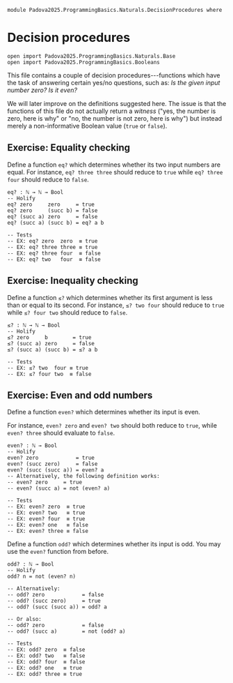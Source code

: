 ```
module Padova2025.ProgrammingBasics.Naturals.DecisionProcedures where
```

# Decision procedures

```
open import Padova2025.ProgrammingBasics.Naturals.Base
open import Padova2025.ProgrammingBasics.Booleans
```

This file contains a couple of decision procedures---functions which have the
task of answering certain yes/no questions, such as: *Is the given input number
zero? Is it even?*

We will later improve on the definitions suggested here. The issue is that the
functions of this file do not actually return a *witness* ("yes, the number is
zero, here is why" or "no, the number is not zero, here is why") but instead
merely a non-informative Boolean value (`true` or `false`).


## Exercise: Equality checking

Define a function `eq?` which determines whether its two
input numbers are equal. For instance, `eq? three three` should reduce to
`true` while `eq? three four` should reduce to `false`.

```
eq? : ℕ → ℕ → Bool
-- Holify
eq? zero     zero     = true
eq? zero     (succ b) = false
eq? (succ a) zero     = false
eq? (succ a) (succ b) = eq? a b

-- Tests
-- EX: eq? zero  zero  ≡ true
-- EX: eq? three three ≡ true
-- EX: eq? three four  ≡ false
-- EX: eq? two   four  ≡ false
```


## Exercise: Inequality checking

Define a function `≤?` which determines whether its first argument is less than
or equal to its second. For instance, `≤? two four` should reduce to `true`
while `≤? four two` should reduce to `false`.

```
≤? : ℕ → ℕ → Bool
-- Holify
≤? zero     b        = true
≤? (succ a) zero     = false
≤? (succ a) (succ b) = ≤? a b

-- Tests
-- EX: ≤? two  four ≡ true
-- EX: ≤? four two  ≡ false
```


## Exercise: Even and odd numbers

Define a function `even?` which determines whether its input is even.

For instance, `even? zero` and `even? two` should both reduce to `true`, while
`even? three` should evaluate to `false`.

```
even? : ℕ → Bool
-- Holify
even? zero            = true
even? (succ zero)     = false
even? (succ (succ a)) = even? a
-- Alternatively, the following definition works:
-- even? zero     = true
-- even? (succ a) = not (even? a)

-- Tests
-- EX: even? zero  ≡ true
-- EX: even? two   ≡ true
-- EX: even? four  ≡ true
-- EX: even? one   ≡ false
-- EX: even? three ≡ false
```

Define a function `odd?` which determines whether its input is odd.
You may use the `even?` function from before.

```
odd? : ℕ → Bool
-- Holify
odd? n = not (even? n)

-- Alternatively:
-- odd? zero            = false
-- odd? (succ zero)     = true
-- odd? (succ (succ a)) = odd? a

-- Or also:
-- odd? zero            = false
-- odd? (succ a)        = not (odd? a)

-- Tests
-- EX: odd? zero  ≡ false
-- EX: odd? two   ≡ false
-- EX: odd? four  ≡ false
-- EX: odd? one   ≡ true
-- EX: odd? three ≡ true
```

